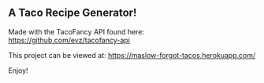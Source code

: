 ## A Taco Recipe Generator!

Made with the TacoFancy API found here: https://github.com/evz/tacofancy-api

This project can be viewed at: https://maslow-forgot-tacos.herokuapp.com/

Enjoy!

